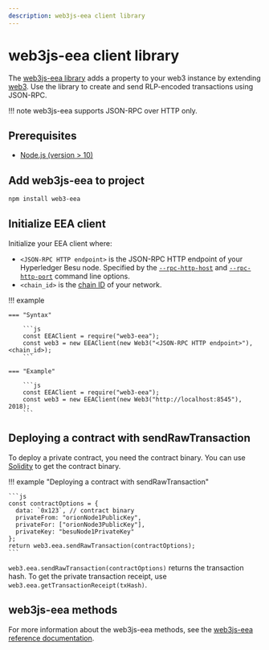 ```yaml
---
description: web3js-eea client library
---
```


# web3js-eea client library

The [web3js-eea library](https://github.com/PegaSysEng/web3js-eea) adds a property to your web3
instance by extending [web3](https://github.com/ethereum/web3.js/). Use the library to create and
send RLP-encoded transactions using JSON-RPC.

!!! note
    web3js-eea supports JSON-RPC over HTTP only.

## Prerequisites

* [Node.js (version > 10)](https://nodejs.org/en/download/)

## Add web3js-eea to project

```bash
npm install web3-eea
```

## Initialize EEA client

Initialize your EEA client where:

* `<JSON-RPC HTTP endpoint>` is the JSON-RPC HTTP endpoint of your Hyperledger Besu node. Specified
  by the [`--rpc-http-host`](../../../Reference/CLI/CLI-Syntax.md#rpc-http-host) and
  [`--rpc-http-port`](../../../Reference/CLI/CLI-Syntax.md#rpc-http-port) command line options.
* `<chain_id>` is the [chain ID](../../../Concepts/NetworkID-And-ChainID.md) of your network.

!!! example

    === "Syntax"

        ```js
        const EEAClient = require("web3-eea");
        const web3 = new EEAClient(new Web3("<JSON-RPC HTTP endpoint>"), <chain_id>);
        ```

    === "Example"

        ```js
        const EEAClient = require("web3-eea");
        const web3 = new EEAClient(new Web3("http://localhost:8545"), 2018);
        ```

## Deploying a contract with sendRawTransaction

To deploy a private contract, you need the contract binary. You can use
[Solidity](https://solidity.readthedocs.io/en/develop/using-the-compiler.html) to get the
contract binary.

!!! example "Deploying a contract with sendRawTransaction"

    ```js
    const contractOptions = {
      data: `0x123`, // contract binary
      privateFrom: "orionNode1PublicKey",
      privateFor: ["orionNode3PublicKey"],
      privateKey: "besuNode1PrivateKey"
    };
    return web3.eea.sendRawTransaction(contractOptions);
    ```

`web3.eea.sendRawTransaction(contractOptions)` returns the transaction hash. To get the private
transaction receipt, use `web3.eea.getTransactionReceipt(txHash)`.

## web3js-eea methods

For more information about the web3js-eea methods, see the
[web3js-eea reference documentation](https://consensys.github.io/web3js-eea/latest/).
